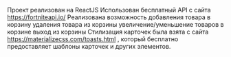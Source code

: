 Проект реализован на ReactJS
Использован бесплатный API с сайта https://fortniteapi.io/
Реализована возможность добавления товара в корзину
                        удаления товара из корзины
                        увеличение/уменьшение товаров в корзине
                        выход из корзины
Стилизация карточек была взята с сайта https://materializecss.com/toasts.html ,
который бесплатно предоставляет шаблоны карточек и других элементов.